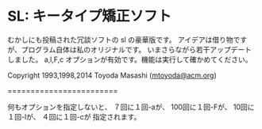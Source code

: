 SL: キータイプ矯正ソフト
========================

むかしにも投稿された冗談ソフトの sl の豪華版です。
アイデアは借り物ですが、プログラム自体は私のオリジナルです。
いまさらながら若干アップデートしました。
a,l,F,c オプションが有効です。機能は実行して確かめてください。

Copyright 1993,1998,2014 Toyoda Masashi (mtoyoda@acm.org)

========================

何もオプションを指定しないと、
７回に１回-aが、
100回に１回-Fが、
10回に１回-lが、
４回に１回-cが
指定されます。
